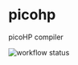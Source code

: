 # picohp
picoHP compiler

![workflow status](https://github.com/brand7n/picohp/actions/workflows/laravel.yml/badge.svg)
